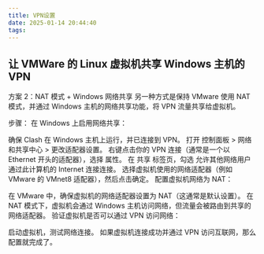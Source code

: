 ```yaml
---
title: VPN设置
date: 2025-01-14 20:44:40
tags:
---
```


## 让 VMWare 的 Linux 虚拟机共享 Windows 主机的 VPN

方案 2：NAT 模式 + Windows 网络共享
另一种方式是保持 VMware 使用 NAT 模式，并通过 Windows 主机的网络共享功能，将 VPN 流量共享给虚拟机。

步骤：
在 Windows 上启用网络共享：

确保 Clash 在 Windows 主机上运行，并已连接到 VPN。
打开 控制面板 > 网络和共享中心 > 更改适配器设置。
右键点击你的 VPN 连接（通常是一个以 Ethernet 开头的适配器），选择 属性。
在 共享 标签页，勾选 允许其他网络用户通过此计算机的 Internet 连接连接。
选择虚拟机使用的网络适配器（例如 VMware 的 VMnet8 适配器），然后点击确定。
配置虚拟机网络为 NAT：

在 VMware 中，确保虚拟机的网络适配器设置为 NAT（这通常是默认设置）。
在 NAT 模式下，虚拟机会通过 Windows 主机访问网络，但流量会被路由到共享的网络适配器。
验证虚拟机是否可以通过 VPN 访问网络：

启动虚拟机，测试网络连接。
如果虚拟机连接成功并通过 VPN 访问互联网，那么配置就完成了。